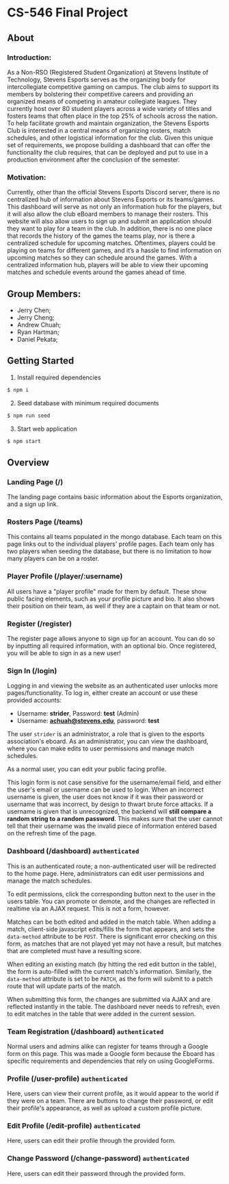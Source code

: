 # CS-546 Final Project

## About

### Introduction:

As a Non-RSO (Registered Student Organization) at Stevens Institute of Technology, Stevens Esports serves as the organizing body for intercollegiate competitive gaming on campus. The club aims to support its members by bolstering their competitive careers and providing an organized means of competing in amateur collegiate leagues. They currently host over 80 student players across a wide variety of titles and fosters teams that often place in the top 25% of schools across the nation. To help facilitate growth and maintain organization, the Stevens Esports Club is interested in a central means of organizing rosters, match schedules, and other logistical information for the club. Given this unique set of requirements, we propose building a dashboard that can offer the functionality the club requires, that can be deployed and put to use in a production environment after the conclusion of the semester.

### Motivation:

Currently, other than the official Stevens Esports Discord server, there is no centralized hub of information about Stevens Esports or its teams/games. This dashboard will serve as not only an information hub for the players, but it will also allow the club eBoard members to manage their rosters. This website will also allow users to sign up and submit an application should they want to play for a team in the club.
In addition, there is no one place that records the history of the games the teams play, nor is there a centralized schedule for upcoming matches. Oftentimes, players could be playing on teams for different games, and it’s a hassle to find information on upcoming matches so they can schedule around the games. With a centralized information hub, players will be able to view their upcoming matches and schedule events around the games ahead of time.

## Group Members:

- Jerry Chen;
- Jerry Cheng;
- Andrew Chuah;
- Ryan Hartman;
- Daniel Pekata;

## Getting Started

1. Install required dependencies

```bash
$ npm i
```

2. Seed database with minimum required documents

```bash
$ npm run seed
```

3. Start web application

```bash
$ npm start
```

## Overview

### Landing Page (/)

The landing page contains basic information about the Esports organization, and a sign up link.

### Rosters Page (/teams)

This contains all teams populated in the mongo database. Each team on this page links out to the individual players' profile pages. Each team only has two players when seeding the database, but there is no limitation to how many players can be on a roster.

### Player Profile (/player/:username)

All users have a "player profile" made for them by default. These show public facing elements, such as your profile picture and bio. It also shows their position on their team, as well if they are a captain on that team or not.

### Register (/register)

The register page allows anyone to sign up for an account. You can do so by inputting all required information, with an optional bio. Once registered, you will be able to sign in as a new user!

### Sign In (/login)

Logging in and viewing the website as an authenticated user unlocks more pages/functionality. To log in, either create an account or use these provided accounts:

- Username: **strider**, Password: **test** (Admin)
- Username: **achuah@stevens.edu**, password: **test**

The user `strider` is an administrator, a role that is given to the esports association's eboard. As an administrator, you can view the dashboard, where you can make edits to user permissions and manage match schedules.

As a normal user, you can edit your public facing profile.

This login form is not case sensitive for the username/email field, and either the user's email or username can be used to login. When an incorrect username is given, the user does not know if it was their password or username that was incorrect, by design to thwart brute force attacks. If a username is given that is unrecognized, the backend will **still compare a random string to a random password**. This makes sure that the user cannot tell that their username was the invalid piece of information entered based on the refresh time of the page.

### Dashboard (/dashboard) `authenticated`

This is an authenticated route; a non-authenticated user will be redirected to the home page. Here, administrators can edit user permissions and manage the match schedules.

To edit permissions, click the corresponding button next to the user in the users table. You can promote or demote, and the changes are reflected in realtime via an AJAX request. This is not a form, however.

Matches can be both edited and added in the match table. When adding a match, client-side javascript edits/fills the form that appears, and sets the `data-method` attribute to be `POST`. There is significant error checking on this form, as matches that are not played yet may not have a result, but matches that are completed must have a resulting score.

When editing an existing match (by hitting the red edit button in the table), the form is auto-filled with the current match's information. Similarly, the `data-method` attribute is set to be `PATCH`, as the form will submit to a patch route that will update parts of the match.

When submitting this form, the changes are submitted via AJAX and are reflected instantly in the table. The dashboard never needs to refresh, even to edit matches in the table that were added in the current session.

### Team Registration (/dashboard) `authenticated`

Normal users and admins alike can register for teams through a Google form on this page. This was made a Google form because the Eboard has specific requirements and dependencies that rely on using GoogleForms.

### Profile (/user-profile) `authenticated`

Here, users can view their current profile, as it would appear to the world if they were on a team. There are buttons to change their password, or edit their profile's appearance, as well as upload a custom profile picture.

### Edit Profile (/edit-profile) `authenticated`

Here, users can edit their profile through the provided form.

### Change Password (/change-password) `authenticated`

Here, users can edit their password through the provided form.
